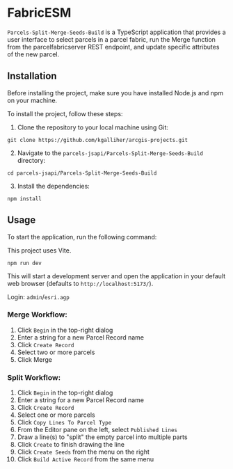 # FabricESM

`Parcels-Split-Merge-Seeds-Build` is a TypeScript application that provides a user interface to select parcels in a parcel fabric, run the Merge function from the parcelfabricserver REST endpoint, and update specific attributes of the new parcel.

## Installation

Before installing the project, make sure you have installed Node.js and npm on your machine.

To install the project, follow these steps:

1. Clone the repository to your local machine using Git:

```
git clone https://github.com/kgalliher/arcgis-projects.git
```

2. Navigate to the `parcels-jsapi/Parcels-Split-Merge-Seeds-Build` directory:

```
cd parcels-jsapi/Parcels-Split-Merge-Seeds-Build
```

3. Install the dependencies:

```
npm install
```

## Usage

To start the application, run the following command:

This project uses Vite.

```
npm run dev
```

This will start a development server and open the application in your default web browser (defaults to `http://localhost:5173/`). 

Login:  `admin`/`esri.agp`


### Merge Workflow:
1. Click `Begin` in the top-right dialog
2. Enter a string for a new Parcel Record name
3. Click `Create Record`
4. Select two or more parcels
5. Click Merge

### Split Workflow:
1. Click `Begin` in the top-right dialog
2. Enter a string for a new Parcel Record name
3. Click `Create Record`
4. Select one or more parcels
5. Click `Copy Lines To Parcel Type`
6. From the Editor pane on the left, select `Published Lines`
7. Draw a line(s) to "split" the empty parcel into multiple parts
8. Click `Create` to finish drawing the line
9. Click `Create Seeds` from the menu on the right
10. Click `Build Active Record` from the same menu